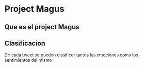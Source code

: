 # Project Magus

## Que es el project Magus


## Clasificacion

De cada tweet se pueden clasificar tantos las emociones como los sentimientos del mismo



